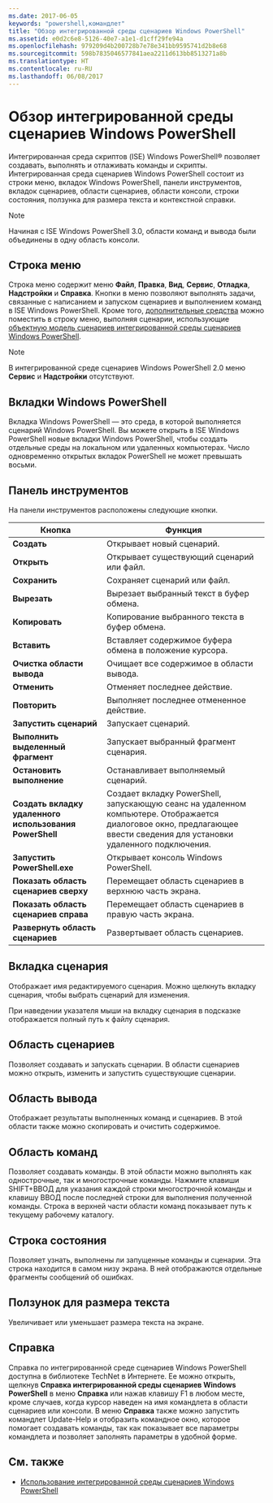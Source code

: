```yaml
---
ms.date: 2017-06-05
keywords: "powershell,командлет"
title: "Обзор интегрированной среды сценариев Windows PowerShell"
ms.assetid: e0d2c6e8-5126-40e7-a1e1-d1cff29fe94a
ms.openlocfilehash: 979209d4b200728b7e78e341bb9595741d2b8e68
ms.sourcegitcommit: 598b7835046577841aea2211d613bb8513271a8b
ms.translationtype: HT
ms.contentlocale: ru-RU
ms.lasthandoff: 06/08/2017
---
```

# <a name="exploring-the-windows-powershell-ise"></a>Обзор интегрированной среды сценариев Windows PowerShell
Интегрированная среда скриптов (ISE) Windows PowerShell® позволяет создавать, выполнять и отлаживать команды и скрипты. Интегрированная среда сценариев Windows PowerShell состоит из строки меню, вкладок Windows PowerShell, панели инструментов, вкладок сценариев, области сценариев, области консоли, строки состояния, ползунка для размера текста и контекстной справки.

> [!NOTE]
> Начиная с ISE Windows PowerShell 3.0, области команд и вывода были объединены в одну область консоли.

## <a name="menu-bar"></a>Строка меню
Строка меню содержит меню **Файл**, **Правка**, **Вид**, **Сервис**, **Отладка**, **Надстройки** и **Справка**. Кнопки в меню позволяют выполнять задачи, связанные с написанием и запуском сценариев и выполнением команд в ISE Windows PowerShell. Кроме того, [дополнительные средства](../../core-powershell/ise/The-ISEAddOnTool-Object.md) можно поместить в строку меню, выполняя сценарии, использующие [объектную модель сценариев интегрированной среды сценариев Windows PowerShell](../../core-powershell/ise/The-Windows-PowerShell-ISE-Scripting-Object-Model.md).

> [!NOTE]
> В интегрированной среде сценариев Windows PowerShell 2.0 меню **Сервис** и **Надстройки** отсутствуют.

## <a name="windows-powershell-tabs"></a>Вкладки Windows PowerShell
Вкладка Windows PowerShell — это среда, в которой выполняется сценарий Windows PowerShell. Вы можете открыть в ISE Windows PowerShell новые вкладки Windows PowerShell, чтобы создать отдельные среды на локальном или удаленных компьютерах. Число одновременно открытых вкладок PowerShell не может превышать восьми.

## <a name="toolbar"></a>Панель инструментов
На панели инструментов расположены следующие кнопки.

|Кнопка|Функция|
|----------|------------|
|**Создать**|Открывает новый сценарий.|
|**Открыть**|Открывает существующий сценарий или файл.|
|**Сохранить**|Сохраняет сценарий или файл.|
|**Вырезать**|Вырезает выбранный текст в буфер обмена.|
|**Копировать**|Копирование выбранного текста в буфер обмена.|
|**Вставить**|Вставляет содержимое буфера обмена в положение курсора.|
|**Очистка области вывода**|Очищает все содержимое в области вывода.|
|**Отменить**|Отменяет последнее действие.|
|**Повторить**|Выполняет последнее отмененное действие.|
|**Запустить сценарий**|Запускает сценарий.|
|**Выполнить выделенный фрагмент**|Запускает выбранный фрагмент сценария.|
|**Остановить выполнение**|Останавливает выполняемый сценарий.|
|**Создать вкладку удаленного использования PowerShell**|Создает вкладку PowerShell, запускающую сеанс на удаленном компьютере. Отображается диалоговое окно, предлагающее ввести сведения для установки удаленного подключения.|
|**Запустить PowerShell.exe**|Открывает консоль Windows PowerShell.|
|**Показать область сценариев сверху**|Перемещает область сценариев в верхнюю часть экрана.|
|**Показать область сценариев справа**|Перемещает область сценариев в правую часть экрана.|
|**Развернуть область сценариев**|Развертывает область сценариев.|

## <a name="script-tab"></a>Вкладка сценария
Отображает имя редактируемого сценария. Можно щелкнуть вкладку сценария, чтобы выбрать сценарий для изменения.

При наведении указателя мыши на вкладку сценария в подсказке отображается полный путь к файлу сценария.

## <a name="script-pane"></a>Область сценариев
Позволяет создавать и запускать сценарии. В области сценариев можно открыть, изменить и запустить существующие сценарии.

## <a name="output-pane"></a>Область вывода
Отображает результаты выполненных команд и сценариев. В этой области также можно скопировать и очистить содержимое.

## <a name="command-pane"></a>Область команд
Позволяет создавать команды. В этой области можно выполнять как однострочные, так и многострочные команды. Нажмите клавиши SHIFT+ВВОД для указания каждой строки многострочной команды и клавишу ВВОД после последней строки для выполнения полученной команды. Строка в верхней части области команд показывает путь к текущему рабочему каталогу.

## <a name="status-bar"></a>Строка состояния
Позволяет узнать, выполнены ли запущенные команды и сценарии. Эта строка находится в самом низу экрана. В ней отображаются отдельные фрагменты сообщений об ошибках.

## <a name="text-size-slider"></a>Ползунок для размера текста
Увеличивает или уменьшает размера текста на экране.

## <a name="help"></a>Справка
Справка по интегрированной среде сценариев Windows PowerShell доступна в библиотеке TechNet в Интернете. Ее можно открыть, щелкнув **Справка интегрированной среды сценариев Windows PowerShell** в меню **Справка** или нажав клавишу F1 в любом месте, кроме случаев, когда курсор наведен на имя командлета в области сценариев или консоли. В меню **Справка** также можно запустить командлет Update-Help и отобразить командное окно, которое помогает создавать команды, так как показывает все параметры командлета и позволяет заполнять параметры в удобной форме.

## <a name="see-also"></a>См. также
- [Использование интегрированной среды сценариев Windows PowerShell](../../core-powershell/ise/Using-the-Windows-PowerShell-ISE.md)


